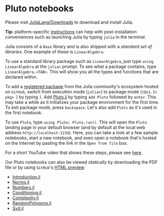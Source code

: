 # Pluto notebooks

Please visit [JuliaLang/Downloads](https://julialang.org/downloads/) to download and install Julia.

**Tip:** platform-specific [instructions](https://julialang.org/downloads/platform/) can help with post-installation conveniences such as launching Julia by typing `julia` in the terminal.

Julia consists of a `Base` library and is also shipped with a *standard set of libraries*. One example of these is `LinearAlgebra`.

To use a standard library package such as `LinearAlgebra`, just type `using LinearAlgebra` at the `julia>` prompt. To see what a package contains, type `LinearAlgebra.<TAB>`. This will show you all the types and functions that are declared within.

To add a [registered package](https://github.com/JuliaRegistries/General) from the Julia community's ecosystem hosted on `GitHub`, switch from execution mode (`julia>`) to package mode (`(@v1.5) pkg> `) by typing `]`. Add [Pluto.jl](https://github.com/fonsp/Pluto.jl) by typing `add Pluto` followed by `enter`. This may take a while as it initializes your package environment for the first time. To exit package mode, press `backspace`. Let's also add `Plots` as it's used in the first notebook.

To use `Pluto`, type `using Pluto; Pluto.run()`. This will open the `Pluto` landing page in your default browser (and by default at the local web address `http://localhost:1234`). Here, you can take a look at a few sample notebooks, start a new notebook, and even open a notebook that's hosted on the Internet by pasting the link in the `Open from file` box.

For a short YouTube video that shows these steps, please see [here](https://m.youtube.com/watch?v=OOjKEgbt8AI).

Our Pluto notebooks can also be viewed *statically* by downloading the PDF file or by using `GitHub`'s [HTML preview](https://htmlpreview.github.io):

- [Introduction.jl](https://htmlpreview.github.io/?https://github.com/MikaelSlevinsky/MATH2160/blob/master/notebooks/Introduction.jl.html)
- [Norms.jl](https://htmlpreview.github.io/?https://github.com/MikaelSlevinsky/MATH2160/blob/master/notebooks/Norms.jl.html)
- [Numbers.jl](https://htmlpreview.github.io/?https://github.com/MikaelSlevinsky/MATH2160/blob/master/notebooks/Numbers.jl.html)
- [Conditioning.jl](https://htmlpreview.github.io/?https://github.com/MikaelSlevinsky/MATH2160/blob/master/notebooks/Conditioning.jl.html)
- [Complexity.jl](https://htmlpreview.github.io/?https://github.com/MikaelSlevinsky/MATH2160/blob/master/notebooks/Complexity.jl.html)
- [RandomPolygons.jl](https://htmlpreview.github.io/?https://github.com/MikaelSlevinsky/MATH2160/blob/master/notebooks/RandomPolygons.jl.html)
- [Svd.jl](https://htmlpreview.github.io/?https://github.com/MikaelSlevinsky/MATH2160/blob/master/notebooks/Svd.jl.html)
